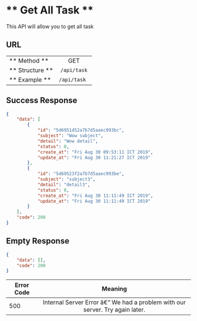 # ** Get All Task **

This API will allow you to get all task

## URL

|||
| ---------------- | :--------------------------------------------------------------: |
|** Method **      |GET                                                               |
|** Structure **   |`/api/task`                                                       |
|** Example **     |`/api/task `                                                      |


## Success Response
```json
{
    "data": [
        {
            "id": "5d6951d52a7b7d5aaec993bc",
            "subject": "Wow subject",
            "detail": "Wow detail",
            "status": 0,
            "create_at": "Fri Aug 30 09:53:11 ICT 2019",
            "update_at": "Fri Aug 30 11:21:27 ICT 2019"
        },
        {
            "id": "5d69523f2a7b7d5aaec993be",
            "subject": "subject3",
            "detail": "detail3",
            "status": 0,
            "create_at": "Fri Aug 30 11:11:49 ICT 2019",
            "update_at": "Fri Aug 30 11:11:49 ICT 2019"
        }
    ],
    "code": 200
}
```

## Empty Response
```json
{
    "data": [],
    "code": 200
}
```

|Error Code   |Meaning                                                                        |
| ----------- | :-------------------------------------------------------------------------:   |
|500          |	Internal Server Error â€“ We had a problem with our server. Try again later.  |
